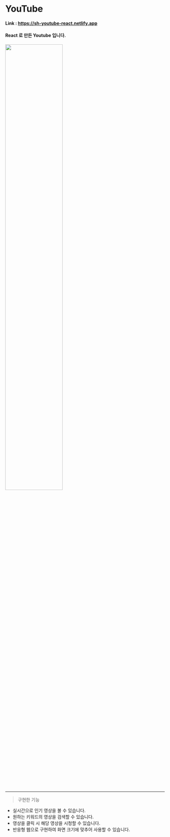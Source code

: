 # YouTube 

#### Link : https://sh-youtube-react.netlify.app

#### React 로 만든 Youtube 입니다.

<img width="60%" src="https://user-images.githubusercontent.com/85146819/172051084-a04ead4c-7e23-4755-95e7-0887fad88cf2.png">

***

> 구현한 기능 

- 실시간으로 인기 영상을 볼 수 있습니다.
- 원하는 키워드의 영상을 검색할 수 있습니다.
- 영상을 클릭 시 해당 영상을 시청할 수 있습니다.
- 반응형 웹으로 구현하여 화면 크기에 맞추어 사용할 수 있습니다.

